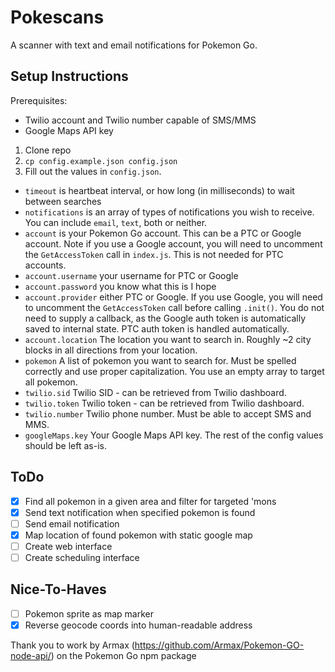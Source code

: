 # Pokescans
A scanner with text and email notifications for Pokemon Go.

## Setup Instructions

Prerequisites:
- Twilio account and Twilio number capable of SMS/MMS
- Google Maps API key

1. Clone repo
2. `cp config.example.json config.json`
3. Fill out the values in `config.json`.
  * `timeout` is heartbeat interval, or how long (in milliseconds) to wait between searches
  * `notifications` is an array of types of notifications you wish to receive. You can include `email`, `text`, both or neither.
  * `account` is your Pokemon Go account. This can be a PTC or Google account. Note if you use a Google account, you will need to uncomment the `GetAccessToken` call in `index.js`. This is not needed for PTC accounts.
  * `account.username` your username for PTC or Google
  * `account.password` you know what this is I hope
  * `account.provider` either PTC or Google. If you use Google, you will need to uncomment the `GetAccessToken` call before calling `.init()`. You do not need to supply a callback, as the Google auth token is automatically saved to internal state. PTC auth token is handled automatically.
  * `account.location` The location you want to search in. Roughly ~2 city blocks in all directions from your location.
  * `pokemon` A list of pokemon you want to search for. Must be spelled correctly and use proper capitalization. You use an empty array to target all pokemon.
  * `twilio.sid` Twilio SID - can be retrieved from Twilio dashboard.
  * `twilio.token` Twilio token - can be retrieved from Twilio dashboard.
  * `twilio.number` Twilio phone number. Must be able to accept SMS and MMS.
  * `googleMaps.key` Your Google Maps API key. The rest of the config values should be left as-is.

## ToDo
- [x] Find all pokemon in a given area and filter for targeted 'mons
- [x] Send text notification when specified pokemon is found
- [ ] Send email notification
- [x] Map location of found pokemon with static google map
- [ ] Create web interface
- [ ] Create scheduling interface

## Nice-To-Haves
- [ ] Pokemon sprite as map marker
- [x] Reverse geocode coords into human-readable address

Thank you to work by Armax (https://github.com/Armax/Pokemon-GO-node-api/) on the Pokemon Go npm package
